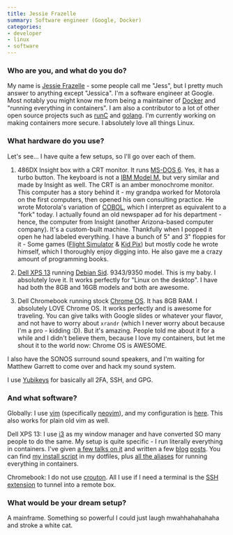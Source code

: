 ```yaml
---
title: Jessie Frazelle
summary: Software engineer (Google, Docker)
categories:
- developer
- linux
- software
---
```


### Who are you, and what do you do?

My name is [Jessie Frazelle](https://blog.jessfraz.com/ "Jessie's website.") - some people call me "Jess", but I pretty much answer to anything except "Jessica". I'm a software engineer at Google. Most notably you might know me from being a maintainer of [Docker][] and "running everything in containers". I am also a contributor to a lot of other open source projects such as [runC][] and [golang][go]. I'm currently working on making containers more secure. I absolutely love all things Linux.

### What hardware do you use?

Let's see... I have quite a few setups, so I'll go over each of them.

1. 486DX Insight box with a CRT monitor. It runs [MS-DOS 6][ms-dos]. Yes, it has a turbo button. The keyboard is not a [IBM Model M][model-m], but very similar and made by Insight as well. The CRT is an amber monochrome monitor. This computer has a story behind it - my grandpa worked for Motorola on the first computers, then opened his own consulting practice. He wrote Motorola's variation of [COBOL][], which I interpret as equivalent to a "fork" today. I actually found an old newspaper ad for his department - hence, the computer from Insight (another Arizona-based computer company). It's a custom-built machine. Thankfully when I popped it open he had labeled everything. I have a bunch of 5" and 3" floppies for it - Some games ([Flight Simulator][microsoft-flight-simulator] & [Kid Pix][kid-pix]) but mostly code he wrote himself, which I thoroughly enjoy digging into. He also gave me a crazy amount of programming books.

2. [Dell XPS 13][xps-13] running [Debian Sid][debian]. 9343/9350 model. This is my baby. I absolutely love it. It works perfectly for "Linux on the desktop". I have had both the 8GB and 16GB models and both are awesome.

3. Dell Chromebook running stock [Chrome OS][chrome-os]. It has 8GB RAM. I absolutely LOVE Chrome OS. It works perfectly and is awesome for traveling. You can give talks with Google slides or whatever your flavor, and not have to worry about `xrandr` (which I never worry about because I'm a pro - kidding :D). But it's amazing. People told me about it for a while and I didn't believe them, because I love my containers, but let me shout it to the world now: Chrome OS is AWESOME.

I also have the SONOS surround sound speakers, and I'm waiting for Matthew Garrett to come over and hack my sound system.

I use [Yubikeys][yubikey] for basically all 2FA, SSH, and GPG.

### And what software?

Globally: I use [vim][] (specifically [neovim][]), and my configuration is [here](https://github.com/jfrazelle/.vim "Jessie's vim config on GitHub."). This also works for plain old vim as well.

Dell XPS 13: I use [i3][] as my window manager and have converted SO many people to do the same. My setup is quite specific - I run literally everything in containers. I've given [a few talks on it](https://www.youtube.com/watch?v=1qlLUf7KtAw "One of Jessie's talks on YouTube, about running everything in containers.") and written a few [blog](https://blog.jessfraz.com/post/runc-containers-on-the-desktop/ "Jessie's post about runC containers on the desktop.") [posts](https://blog.jessfraz.com/post/docker-containers-on-the-desktop/ "Jessie's post about Docker containers on the desktop."). You can find [my install script](https://github.com/jfrazelle/dotfiles/blob/master/bin/install.sh "Jessie's container install script on GitHub.") in my dotfiles, plus [all the aliases](https://github.com/jfrazelle/dotfiles/blob/master/.dockerfunc "Jessie's Docker alias config on GitHub.") for running everything in containers.

Chromebook: I do not use [crouton][]. All I use if I need a terminal is the [SSH extension][secure-shell] to tunnel into a remote box. 

### What would be your dream setup?

A mainframe. Something so powerful I could just laugh mwahhahahahaha and stroke a white cat.

[model-m]: https://en.wikipedia.org/wiki/Model_M_keyboard "A keyboard."
[xps-13]: http://www.dell.com/us/p/xps-13-9333/pd "A 13 inch PC laptop."
[yubikey]: https://www.yubico.com/products/yubikey-hardware/yubikey/ "A USB-based tool for generating one-time passwords."
[chrome-os]: https://en.wikipedia.org/wiki/Chrome_OS "A Linux distribution for running web applications."
[cobol]: https://en.wikipedia.org/wiki/COBOL "A compiled programming language."
[crouton]: https://github.com/dnschneid/crouton "A set of scripts to generate a chroot in Chrome OS."
[debian]: https://www.debian.org/ "A Linux distribution."
[docker]: https://www.docker.com/ "A service and software for building and shipping distributed software."
[go]: https://golang.org/ "A compiled programming language."
[i3]: https://i3wm.org/ "An X window manager."
[kid-pix]: https://en.wikipedia.org/wiki/Kid_Pix "Bitmap drawing software aimed at kids."
[microsoft-flight-simulator]: https://en.wikipedia.org/wiki/Microsoft_Flight_Simulator "A flight simulator game."
[ms-dos]: https://en.wikipedia.org/wiki/MS-DOS "A text-based operating system."
[neovim]: https://neovim.io/ "A refactored vim."
[runc]: https://runc.io/ "A command line tool for running containers."
[secure-shell]: https://chrome.google.com/webstore/detail/secure-shell/pnhechapfaindjhompbnflcldabbghjo "A terminal Chrome extension."
[vim]: http://www.vim.org/ "A command-line text editor."
